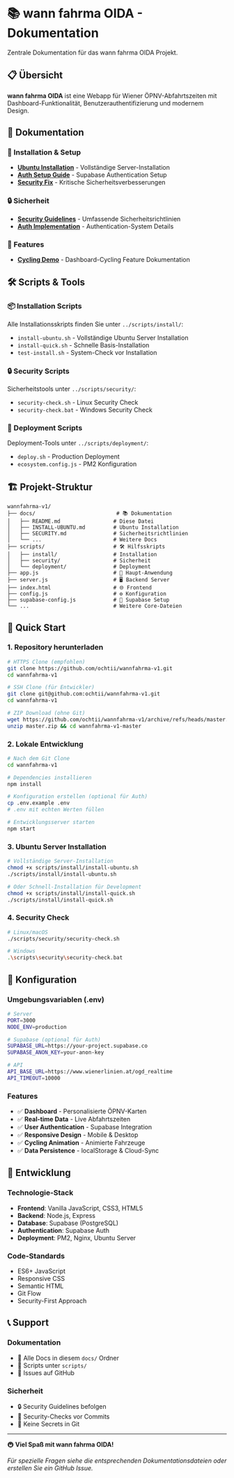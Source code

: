 # 📚 wann fahrma OIDA - Dokumentation

Zentrale Dokumentation für das wann fahrma OIDA Projekt.

## 📋 Übersicht

**wann fahrma OIDA** ist eine Webapp für Wiener ÖPNV-Abfahrtszeiten mit Dashboard-Funktionalität, Benutzerauthentifizierung und modernem Design.

## 📖 Dokumentation

### 🚀 Installation & Setup
- **[Ubuntu Installation](INSTALL-UBUNTU.md)** - Vollständige Server-Installation
- **[Auth Setup Guide](auth-setup-guide.md)** - Supabase Authentication Setup
- **[Security Fix](SECURITY-FIX.md)** - Kritische Sicherheitsverbesserungen

### 🔒 Sicherheit
- **[Security Guidelines](SECURITY.md)** - Umfassende Sicherheitsrichtlinien
- **[Auth Implementation](auth-implementation-summary.md)** - Authentication-System Details

### 🎨 Features
- **[Cycling Demo](cycling-demo.md)** - Dashboard-Cycling Feature Dokumentation

## 🛠️ Scripts & Tools

### 📦 Installation Scripts
Alle Installationsskripts finden Sie unter `../scripts/install/`:
- `install-ubuntu.sh` - Vollständige Ubuntu Server Installation
- `install-quick.sh` - Schnelle Basis-Installation
- `test-install.sh` - System-Check vor Installation

### 🔒 Security Scripts
Sicherheitstools unter `../scripts/security/`:
- `security-check.sh` - Linux Security Check
- `security-check.bat` - Windows Security Check

### 🚀 Deployment Scripts
Deployment-Tools unter `../scripts/deployment/`:
- `deploy.sh` - Production Deployment
- `ecosystem.config.js` - PM2 Konfiguration

## 🏗️ Projekt-Struktur

```
wannfahrma-v1/
├── docs/                          # 📚 Dokumentation
│   ├── README.md                 # Diese Datei
│   ├── INSTALL-UBUNTU.md         # Ubuntu Installation
│   ├── SECURITY.md               # Sicherheitsrichtlinien
│   └── ...                       # Weitere Docs
├── scripts/                      # 🛠️ Hilfsskripts
│   ├── install/                  # Installation
│   ├── security/                 # Sicherheit
│   └── deployment/               # Deployment
├── app.js                        # 🎯 Haupt-Anwendung
├── server.js                     # 🖥️ Backend Server
├── index.html                    # 🌐 Frontend
├── config.js                     # ⚙️ Konfiguration
├── supabase-config.js            # 🔐 Supabase Setup
└── ...                           # Weitere Core-Dateien
```

## 🚀 Quick Start

### 1. Repository herunterladen
```bash
# HTTPS Clone (empfohlen)
git clone https://github.com/ochtii/wannfahrma-v1.git
cd wannfahrma-v1

# SSH Clone (für Entwickler)
git clone git@github.com:ochtii/wannfahrma-v1.git
cd wannfahrma-v1

# ZIP Download (ohne Git)
wget https://github.com/ochtii/wannfahrma-v1/archive/refs/heads/master.zip
unzip master.zip && cd wannfahrma-v1-master
```

### 2. Lokale Entwicklung
```bash
# Nach dem Git Clone
cd wannfahrma-v1

# Dependencies installieren
npm install

# Konfiguration erstellen (optional für Auth)
cp .env.example .env
# .env mit echten Werten füllen

# Entwicklungsserver starten
npm start
```

### 3. Ubuntu Server Installation
```bash
# Vollständige Server-Installation
chmod +x scripts/install/install-ubuntu.sh
./scripts/install/install-ubuntu.sh

# Oder Schnell-Installation für Development
chmod +x scripts/install/install-quick.sh
./scripts/install/install-quick.sh
```

### 4. Security Check
```bash
# Linux/macOS
./scripts/security/security-check.sh

# Windows
.\scripts\security\security-check.bat
```

## 🔧 Konfiguration

### Umgebungsvariablen (.env)
```bash
# Server
PORT=3000
NODE_ENV=production

# Supabase (optional für Auth)
SUPABASE_URL=https://your-project.supabase.co
SUPABASE_ANON_KEY=your-anon-key

# API
API_BASE_URL=https://www.wienerlinien.at/ogd_realtime
API_TIMEOUT=10000
```

### Features
- ✅ **Dashboard** - Personalisierte ÖPNV-Karten
- ✅ **Real-time Data** - Live Abfahrtszeiten
- ✅ **User Authentication** - Supabase Integration
- ✅ **Responsive Design** - Mobile & Desktop
- ✅ **Cycling Animation** - Animierte Fahrzeuge
- ✅ **Data Persistence** - localStorage & Cloud-Sync

## 🤝 Entwicklung

### Technologie-Stack
- **Frontend**: Vanilla JavaScript, CSS3, HTML5
- **Backend**: Node.js, Express
- **Database**: Supabase (PostgreSQL)
- **Authentication**: Supabase Auth
- **Deployment**: PM2, Nginx, Ubuntu Server

### Code-Standards
- ES6+ JavaScript
- Responsive CSS
- Semantic HTML
- Git Flow
- Security-First Approach

## 📞 Support

### Dokumentation
- 📖 Alle Docs in diesem `docs/` Ordner
- 🔧 Scripts unter `scripts/`
- 🐛 Issues auf GitHub

### Sicherheit
- 🔒 Security Guidelines befolgen
- 🚨 Security-Checks vor Commits
- 🔑 Keine Secrets in Git

---

🚇 **Viel Spaß mit wann fahrma OIDA!**

*Für spezielle Fragen siehe die entsprechenden Dokumentationsdateien oder erstellen Sie ein GitHub Issue.*
